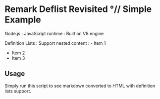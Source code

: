 # Remark Deflist Revisited °// Simple Example

Node.js
: JavaScript runtime
: Built on V8 engine

Definition Lists
: Support nested content
: - Item 1
  - Item 2
  - Item 3

## Usage

Simply run this script to see markdown converted to HTML with definition lists support.
